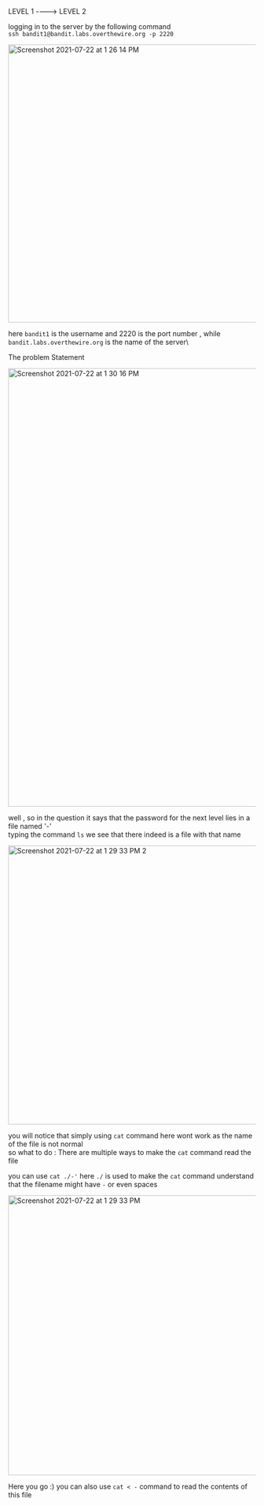 LEVEL 1 ----> LEVEL 2<br/>

logging in to the server by the following command<br/>
`ssh bandit1@bandit.labs.overthewire.org -p 2220`<br/>

<img width="565" alt="Screenshot 2021-07-22 at 1 26 14 PM" src="https://user-images.githubusercontent.com/74819332/126639825-11ca639d-dd90-42e1-b0d6-d6d3a4a395df.png">

here `bandit1` is the username and 2220 is the port number , while `bandit.labs.overthewire.org` is the name of the server\

The problem Statement<br/>

<img width="891" alt="Screenshot 2021-07-22 at 1 30 16 PM" src="https://user-images.githubusercontent.com/74819332/126639406-4b00b6ea-5b61-450d-8223-e1829c8ff200.png">


well , so in the question it says that the password for the next level lies in a file named '-'<br/>
typing the command `ls` we see that there indeed is a file with that name<br/>

<img width="567" alt="Screenshot 2021-07-22 at 1 29 33 PM 2" src="https://user-images.githubusercontent.com/74819332/126639906-c47251e2-e038-452a-88e6-27ead4d1a0ef.png">

you will notice that simply using `cat` command here wont work as the name of the file is not normal<br/>
so what to do : 
There are multiple ways to make the `cat` command read the file <br/>

you can use `cat ./-'` here `./` is used to make the `cat` command understand that the filename might have `-` or even spaces <br/>

<img width="569" alt="Screenshot 2021-07-22 at 1 29 33 PM" src="https://user-images.githubusercontent.com/74819332/126640340-50a48ae3-aedd-4c65-b6f2-4a4a47f56c98.png">


Here you go :) 
you can also use `cat < -` command to read the contents of this file 
